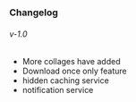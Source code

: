 ### Changelog

###### v-1.0

- More collages have added 
- Download once only feature
- hidden caching service
- notification service